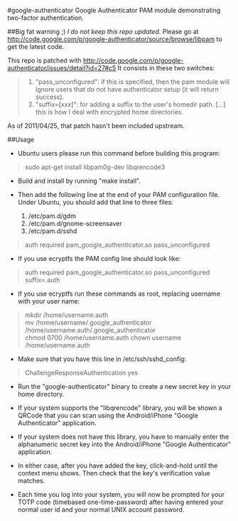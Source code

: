 #google-authenticator
Google Authenticator PAM module demonstrating two-factor authentication.

##Big fat warning ;)
*I do not keep this repo updated.*
Please go at http://code.google.com/p/google-authenticator/source/browse/libpam to get the latest code.

This repo is patched with http://code.google.com/p/google-authenticator/issues/detail?id=27#c5 It consists in these two switches:
> 1. "pass_unconfigured": if this is specified, then the pam module will ignore users that do not have authenticator setup (it will return success).
> 2. "suffix=[xxx]": for adding a suffix to the user's homedir path. [...] this is how I deal with encrypted home directories.

As of 2011/04/25, that patch hasn't been included upstream.

##Usage
* Ubuntu users please run this command before building this program:
>	sudo apt-get install libpam0g-dev libqrencode3

* Build and install by running "make install".

* Then add the following line at the end of your PAM configuration file.
  Under Ubuntu, you should add that line to three files:
  1. /etc/pam.d/gdm
  2. /etc/pam.d/gnome-screensaver
  3. /etc/pam.d/sshd
>	auth required pam_google_authenticator.so pass_unconfigured

* If you use ecryptfs the PAM config line should look like:
>	auth required pam_google_authenticator.so pass_unconfigured suffix=.auth

* If you use ecryptfs run these commands as root, replacing username with your user name:
>	mkdir /home/username.auth<br>
>	mv /home/username/.google_authenticator /home/username.auth/.google_authenticator<br>
>	chmod 0700 /home/username.auth
>	chown username /home/username.auth

* Make sure that you have this line in /etc/ssh/sshd_config:
>	ChallengeResponseAuthentication yes

* Run the "google-authenticator" binary to create a new secret key in your home
  directory.

* If your system supports the "libqrencode" library, you will be shown a QRCode
  that you can scan using the Android/iPhone "Google Authenticator" application.

* If your system does not have this library, you have to manually enter the
  alphanumeric secret key into the Android/iPhone "Google Authenticator" application.

* In either case, after you have added the key, click-and-hold until the context
  menu shows. Then check that the key's verification value matches.

* Each time you log into your system, you will now be prompted for your
  TOTP code (timebased one-time-password) after having entered your normal user
  id and your normal UNIX account password.